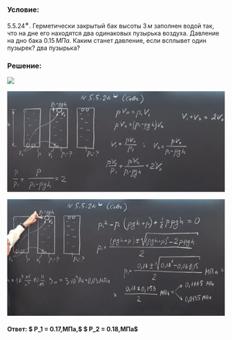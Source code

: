 ###  Условие:

$5.5.24^{∗}.$ Герметически закрытый бак высоты $3\,м$ заполнен водой так, что на дне его находятся два одинаковых пузырька воздуха. Давление на дно бака $0.15\,МПа$. Каким станет давление, если всплывет один пузырек? два пузырька?

###  Решение:

![](https://www.youtube.com/embed/orHqWD1PIEU)

![|629x291, 67%](../../img/5.5.24/01.png)

![|663x354, 67%](../../img/5.5.24/02.png)

#### Ответ: $ P_1 = 0.17\,МПа,$ $ P_2 = 0.18\,МПа$